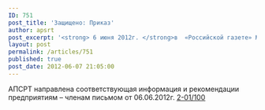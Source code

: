 ```yaml
---
ID: 751
post_title: 'Защищено: Приказ'
author: apsrt
post_excerpt: '<strong> 6 июня 2012г. </strong>в  «Российской газете» №5800 опубликован приказ Минтранса России от 24.04.2012г.  N 105  &quot;О внесении изменений в Порядок установления количества категорий и критериев категорирования объектов транспортной инфраструктуры и транспортных средств компетентными органами в области обеспечения транспортной безопасности, утвержденный приказом Министерства транспорта Российской Федерации от 21 февраля 2011 г. N 62&quot;.'
layout: post
permalink: /articles/751
published: true
post_date: 2012-06-07 21:05:00
---
```

АПСРТ направлена соответствующая информация и рекомендации предприятиям – членам письмом от 06.06.2012г. [<span style="text-decoration:underline;">2-01/100</span>][1]

 [1]: http://www.apsrt.ru/docs/s40s.doc